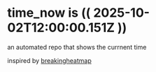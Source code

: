 # time_now is (( 2025-10-02T12:00:00.151Z ))

an automated repo that shows the currnent time

inspired by [breakingheatmap](https://github.com/breakingheatmap/breakingheatmap)